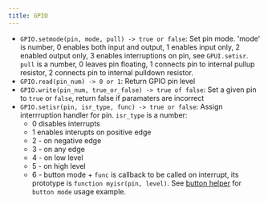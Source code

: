 ```yaml
---
title: GPIO
---
```


- `GPIO.setmode(pin, mode, pull) -> true or false`: Set pin mode. 'mode' is
  number,  0 enables both input and output, 1 enables input only, 2 enabled
  output only, 3 enables interruptions on pin, see `GPUI.setisr`. `pull` is a
  number, 0 leaves pin floating, 1 connects pin to internal pullup resistor, 2
  connects pin to internal pulldown resistor.
- `GPIO.read(pin_num) -> 0 or 1`: Return GPIO pin level
- `GPIO.write(pin_num, true_or_false) -> true of false`: Set a given pin to
  `true` or `false`, return false if paramaters are incorrect
- `GPIO.setisr(pin, isr_type, func) -> true or false`: Assign interrruption
  handler for pin. `isr_type` is a number:
  * 0 disables interrupts
  * 1 enables interupts on positive edge
  * 2 - on negative edge
  * 3 - on any edge
  * 4 - on low level
  * 5 - on high level
  * 6 - button mode + `func` is callback to be called on interrupt, its
    prototype is `function myisr(pin, level)`. See [button
    helper](https://github.com/cesanta/smart.js/blob/master/platforms/esp8266/fs/gpio.js)
    for `button mode` usage example.


